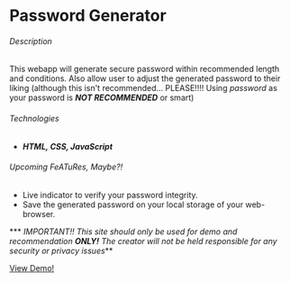 # Password Generator

###### Description
This webapp will generate secure password within recommended length and conditions.
Also allow user to adjust the generated password to their liking (although this isn't recommended... PLEASE!!!! Using *password* as your password is ***NOT RECOMMENDED*** 
or smart)

###### Technologies
- ***HTML, CSS, JavaScript***

###### Upcoming FeATuRes, Maybe?! 
- Live indicator to verify your password integrity.
- Save the generated password on your local storage of your web-browser. 

*** *IMPORTANT!! This site should only be used for demo and recommendation **ONLY!** The creator will not be held responsible for any security or privacy issues***

[View Demo!](https://scorpyg.github.io/password-generator/)